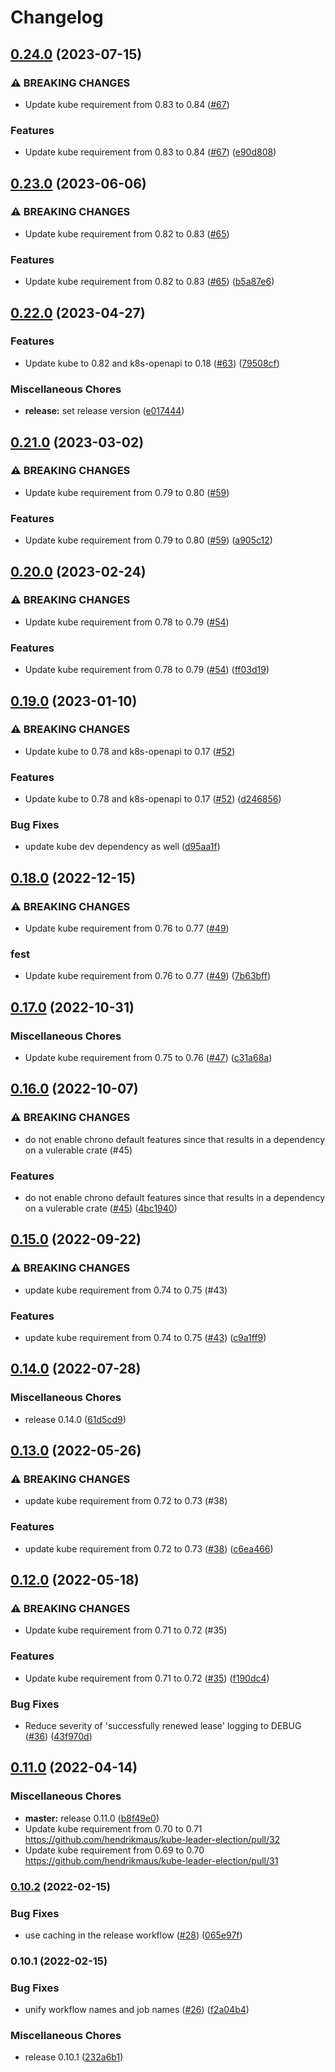 # Changelog

## [0.24.0](https://github.com/hendrikmaus/kube-leader-election/compare/v0.23.0...v0.24.0) (2023-07-15)


### ⚠ BREAKING CHANGES

* Update kube requirement from 0.83 to 0.84 ([#67](https://github.com/hendrikmaus/kube-leader-election/issues/67))

### Features

* Update kube requirement from 0.83 to 0.84 ([#67](https://github.com/hendrikmaus/kube-leader-election/issues/67)) ([e90d808](https://github.com/hendrikmaus/kube-leader-election/commit/e90d808a5015fa7e7e65ddc1d4b608c990b9ba06))

## [0.23.0](https://github.com/hendrikmaus/kube-leader-election/compare/v0.22.0...v0.23.0) (2023-06-06)


### ⚠ BREAKING CHANGES

* Update kube requirement from 0.82 to 0.83 ([#65](https://github.com/hendrikmaus/kube-leader-election/issues/65))

### Features

* Update kube requirement from 0.82 to 0.83 ([#65](https://github.com/hendrikmaus/kube-leader-election/issues/65)) ([b5a87e6](https://github.com/hendrikmaus/kube-leader-election/commit/b5a87e6a4127e0223feed8e312adae6ff062e5e9))

## [0.22.0](https://github.com/hendrikmaus/kube-leader-election/compare/v0.21.0...v0.22.0) (2023-04-27)


### Features

* Update kube to 0.82 and k8s-openapi to 0.18 ([#63](https://github.com/hendrikmaus/kube-leader-election/issues/63)) ([79508cf](https://github.com/hendrikmaus/kube-leader-election/commit/79508cf80773a0cb84e3a6c876c44090adbfae3e))


### Miscellaneous Chores

* **release:** set release version ([e017444](https://github.com/hendrikmaus/kube-leader-election/commit/e017444d6b7ee8e117fd785a6cb55734ca35928a))

## [0.21.0](https://github.com/hendrikmaus/kube-leader-election/compare/v0.20.0...v0.21.0) (2023-03-02)


### ⚠ BREAKING CHANGES

* Update kube requirement from 0.79 to 0.80 ([#59](https://github.com/hendrikmaus/kube-leader-election/issues/59))

### Features

* Update kube requirement from 0.79 to 0.80 ([#59](https://github.com/hendrikmaus/kube-leader-election/issues/59)) ([a905c12](https://github.com/hendrikmaus/kube-leader-election/commit/a905c120a3d4c354b9fc18fcb99da4d36ff060f1))

## [0.20.0](https://github.com/hendrikmaus/kube-leader-election/compare/v0.19.0...v0.20.0) (2023-02-24)


### ⚠ BREAKING CHANGES

* Update kube requirement from 0.78 to 0.79 ([#54](https://github.com/hendrikmaus/kube-leader-election/issues/54))

### Features

* Update kube requirement from 0.78 to 0.79 ([#54](https://github.com/hendrikmaus/kube-leader-election/issues/54)) ([ff03d19](https://github.com/hendrikmaus/kube-leader-election/commit/ff03d19929670d57a76067ca9305aa1167125117))

## [0.19.0](https://github.com/hendrikmaus/kube-leader-election/compare/v0.18.0...v0.19.0) (2023-01-10)


### ⚠ BREAKING CHANGES

* Update kube to 0.78 and k8s-openapi to 0.17 ([#52](https://github.com/hendrikmaus/kube-leader-election/issues/52))

### Features

* Update kube to 0.78 and k8s-openapi to 0.17 ([#52](https://github.com/hendrikmaus/kube-leader-election/issues/52)) ([d246856](https://github.com/hendrikmaus/kube-leader-election/commit/d24685682116bfac5dd3d892b0f32a444037fff0))


### Bug Fixes

* update kube dev dependency as well ([d95aa1f](https://github.com/hendrikmaus/kube-leader-election/commit/d95aa1f265f416a1954b354b4c15adbe2f88947c))

## [0.18.0](https://github.com/hendrikmaus/kube-leader-election/compare/v0.17.0...v0.18.0) (2022-12-15)


### ⚠ BREAKING CHANGES

* Update kube requirement from 0.76 to 0.77 ([#49](https://github.com/hendrikmaus/kube-leader-election/issues/49))

### fest

* Update kube requirement from 0.76 to 0.77 ([#49](https://github.com/hendrikmaus/kube-leader-election/issues/49)) ([7b63bff](https://github.com/hendrikmaus/kube-leader-election/commit/7b63bff0e2773ef9713ffb723984229276ca55c9))

## [0.17.0](https://github.com/hendrikmaus/kube-leader-election/compare/v0.16.0...v0.17.0) (2022-10-31)


### Miscellaneous Chores

* Update kube requirement from 0.75 to 0.76 ([#47](https://github.com/hendrikmaus/kube-leader-election/issues/47)) ([c31a68a](https://github.com/hendrikmaus/kube-leader-election/commit/c31a68ad8807bb64ad89f35b361a164bdc63b85a))

## [0.16.0](https://github.com/hendrikmaus/kube-leader-election/compare/v0.15.0...v0.16.0) (2022-10-07)


### ⚠ BREAKING CHANGES

* do not enable chrono default features since that results in a dependency on a vulerable crate (#45)

### Features

* do not enable chrono default features since that results in a dependency on a vulerable crate ([#45](https://github.com/hendrikmaus/kube-leader-election/issues/45)) ([4bc1940](https://github.com/hendrikmaus/kube-leader-election/commit/4bc19409dfcb864911a942facc5fd7fb71dc0008))

## [0.15.0](https://github.com/hendrikmaus/kube-leader-election/compare/v0.14.0...v0.15.0) (2022-09-22)


### ⚠ BREAKING CHANGES

* update kube requirement from 0.74 to 0.75 (#43)

### Features

* update kube requirement from 0.74 to 0.75 ([#43](https://github.com/hendrikmaus/kube-leader-election/issues/43)) ([c9a1ff9](https://github.com/hendrikmaus/kube-leader-election/commit/c9a1ff97708ad63ff418104d91dc138163f756c6))

## [0.14.0](https://github.com/hendrikmaus/kube-leader-election/compare/v0.13.0...v0.14.0) (2022-07-28)


### Miscellaneous Chores

* release 0.14.0 ([61d5cd9](https://github.com/hendrikmaus/kube-leader-election/commit/61d5cd9884c75836d276a09250b9649017dea06a))

## [0.13.0](https://github.com/hendrikmaus/kube-leader-election/compare/v0.12.0...v0.13.0) (2022-05-26)


### ⚠ BREAKING CHANGES

* update kube requirement from 0.72 to 0.73 (#38)

### Features

* update kube requirement from 0.72 to 0.73 ([#38](https://github.com/hendrikmaus/kube-leader-election/issues/38)) ([c6ea466](https://github.com/hendrikmaus/kube-leader-election/commit/c6ea466f5e97b1c81f4920f8a093987cd1b41f14))

## [0.12.0](https://github.com/hendrikmaus/kube-leader-election/compare/v0.11.0...v0.12.0) (2022-05-18)


### ⚠ BREAKING CHANGES

* Update kube requirement from 0.71 to 0.72 (#35)

### Features

* Update kube requirement from 0.71 to 0.72 ([#35](https://github.com/hendrikmaus/kube-leader-election/issues/35)) ([f190dc4](https://github.com/hendrikmaus/kube-leader-election/commit/f190dc4ae42f0ad43f19b8a47a4de37e7471d5bd))


### Bug Fixes

* Reduce severity of 'successfully renewed lease' logging to DEBUG ([#36](https://github.com/hendrikmaus/kube-leader-election/issues/36)) ([43f970d](https://github.com/hendrikmaus/kube-leader-election/commit/43f970d577f9e7e55abd5c3107e97740bd3d1309))

## [0.11.0](https://github.com/hendrikmaus/kube-leader-election/compare/v0.10.2...v0.11.0) (2022-04-14)

### Miscellaneous Chores

* **master:** release 0.11.0 ([b8f49e0](https://github.com/hendrikmaus/kube-leader-election/commit/b8f49e02357613bf7170fcc441d63df37f350eb4))
* Update kube requirement from 0.70 to 0.71 https://github.com/hendrikmaus/kube-leader-election/pull/32
* Update kube requirement from 0.69 to 0.70 https://github.com/hendrikmaus/kube-leader-election/pull/31

### [0.10.2](https://github.com/hendrikmaus/kube-leader-election/compare/v0.10.1...v0.10.2) (2022-02-15)


### Bug Fixes

* use caching in the release workflow ([#28](https://github.com/hendrikmaus/kube-leader-election/issues/28)) ([065e97f](https://github.com/hendrikmaus/kube-leader-election/commit/065e97f835ba7d8fa51ed5e5a014f8fd3c483c91))

### 0.10.1 (2022-02-15)


### Bug Fixes

* unify workflow names and job names ([#26](https://github.com/hendrikmaus/kube-leader-election/issues/26)) ([f2a04b4](https://github.com/hendrikmaus/kube-leader-election/commit/f2a04b43dd349aa355a416ee2ebcc9c1c7dd6896))


### Miscellaneous Chores

* release 0.10.1 ([232a6b1](https://github.com/hendrikmaus/kube-leader-election/commit/232a6b1e0e8befcf66e4946083285d2d150ab22e))
